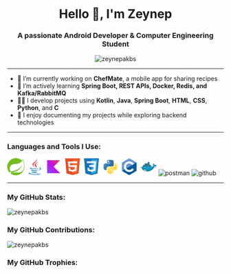 <h1 align="center">Hello 👋, I'm Zeynep</h1>
<h3 align="center">A passionate Android Developer & Computer Engineering Student</h3>

<p align="center">
  <img src="https://komarev.com/ghpvc/?username=zeynepakbs&label=Profile%20Views&color=0e75b6&style=flat" alt="zeynepakbs" />
</p>

---

- 🔭 I’m currently working on **ChefMate**, a mobile app for sharing recipes  
- 🌱 I’m actively learning **Spring Boot, REST APIs, Docker, Redis, and Kafka/RabbitMQ**  
- 👩‍💻 I develop projects using **Kotlin**, **Java**, **Spring Boot**, **HTML**, **CSS**, **Python**, and **C**  
- 📝 I enjoy documenting my projects while exploring backend technologies  

---

<h3 align="left">Languages and Tools I Use:</h3>
<p align="left">
  <img src="https://raw.githubusercontent.com/devicons/devicon/master/icons/spring/spring-original.svg" alt="spring" width="40" height="40"/>
  <img src="https://raw.githubusercontent.com/devicons/devicon/master/icons/java/java-original.svg" alt="java" width="40" height="40"/>
  <img src="https://raw.githubusercontent.com/devicons/devicon/master/icons/kotlin/kotlin-original.svg" alt="kotlin" width="40" height="40"/>
  <img src="https://raw.githubusercontent.com/devicons/devicon/master/icons/html5/html5-original.svg" alt="html" width="40" height="40"/>
  <img src="https://raw.githubusercontent.com/devicons/devicon/master/icons/css3/css3-original.svg" alt="css" width="40" height="40"/>
  <img src="https://raw.githubusercontent.com/devicons/devicon/master/icons/python/python-original.svg" alt="python" width="40" height="40"/>
  <img src="https://raw.githubusercontent.com/devicons/devicon/master/icons/c/c-original.svg" alt="c" width="40" height="40"/>
  <img src="https://raw.githubusercontent.com/devicons/devicon/master/icons/docker/docker-original.svg" alt="docker" width="40" height="40"/>
  <img src="https://www.vectorlogo.zone/logos/getpostman/getpostman-icon.svg" alt="postman" width="40" height="40"/>
  <img src="https://www.vectorlogo.zone/logos/github/github-icon.svg" alt="github" width="40" height="40"/>
</p>

---

<h3 align="left">My GitHub Stats:</h3>
<p align="left">
  <img src="https://github-readme-stats.vercel.app/api?username=zeynepakbs&show_icons=true&locale=en" alt="zeynepakbs" />
</p>

<h3 align="left">My GitHub Contributions:</h3>
<p align="left">
  <img src="https://github-readme-streak-stats.herokuapp.com/?user=zeynepakbs" alt="zeynepakbs" />
</p>

<h3 align="left">My GitHub Trophies:
